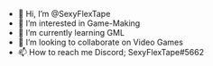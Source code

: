 - 👋 Hi, I’m @SexyFlexTape
- 👀 I’m interested in Game-Making
- 🌱 I’m currently learning GML
- 💞️ I’m looking to collaborate on Video Games
- 📫 How to reach me Discord; SexyFlexTape#5662

<!---
SexyFlexTape/SexyFlexTape is a ✨ special ✨ repository because its `README.md` (this file) appears on your GitHub profile.
You can click the Preview link to take a look at your changes.
--->
